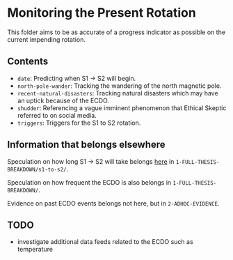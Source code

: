 # Monitoring the Present Rotation

This folder aims to be as accurate of a progress indicator as possible on the current impending rotation.

## Contents

- `date`: Predicting when S1 -> S2 will begin.
- `north-pole-wander`: Tracking the wandering of the north magnetic pole.
- `recent-natural-disasters`: Tracking natural disasters which may have an uptick because of the ECDO.
- `shudder`: Referencing a vague imminent phenomenon that Ethical Skeptic referred to on social media.
- `triggers`: Triggers for the S1 to S2 rotation.

## Information that belongs elsewhere

Speculation on how long S1 -> S2 will take belongs [here](https://github.com/sovrynn/ecdo/tree/master/1-FULL-THESIS-BREAKDOWN/s1-to-s2) in `1-FULL-THESIS-BREAKDOWN/s1-to-s2/`.

Speculation on how frequent the ECDO is also belongs in `1-FULL-THESIS-BREAKDOWN/`.

Evidence on past ECDO events belongs not here, but in `2-ADHOC-EVIDENCE`.

## TODO

- investigate additional data feeds related to the ECDO such as temperature
